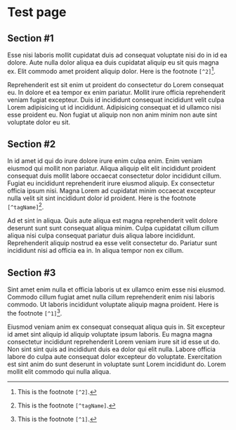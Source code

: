 # Test page

## Section #1

Esse nisi laboris mollit cupidatat duis ad consequat voluptate nisi do in id ea dolore. Aute nulla dolor aliqua ea duis cupidatat aliquip eu sit quis magna ex. Elit commodo amet proident aliquip dolor. Here is the footnote `[^2]`[^2].

[^2]: This is the footnote `[^2]`.

Reprehenderit est sit enim ut proident do consectetur do Lorem consequat eu. In dolore et ea tempor ex enim pariatur. Mollit irure officia reprehenderit veniam fugiat excepteur. Duis id incididunt consequat incididunt velit culpa Lorem adipisicing ut id incididunt. Adipisicing consequat et id ullamco nisi esse proident eu. Non fugiat ut aliquip non non anim minim non aute sint voluptate dolor eu sit.

## Section #2

In id amet id qui do irure dolore irure enim culpa enim. Enim veniam eiusmod qui mollit non pariatur. Aliqua aliquip elit elit incididunt proident consequat duis mollit labore occaecat consectetur dolor incididunt cillum. Fugiat eu incididunt reprehenderit irure eiusmod aliquip. Ex consectetur officia ipsum nisi. Magna Lorem ad cupidatat minim occaecat excepteur nulla velit sit sint incididunt dolor id proident. Here is the footnote `[^tagName]`[^tagName].

[^tagName]: This is the footnote `[^tagName]`.

Ad et sint in aliqua. Quis aute aliqua est magna reprehenderit velit dolore deserunt sunt sunt consequat aliqua minim. Culpa cupidatat cillum cillum aliqua nisi culpa consequat pariatur duis aliqua labore incididunt. Reprehenderit aliquip nostrud ea esse velit consectetur do. Pariatur sunt incididunt nisi ad officia ea in. In aliqua tempor non ex cillum.

## Section #3

Sint amet enim nulla et officia laboris ut ex ullamco enim esse nisi eiusmod. Commodo cillum fugiat amet nulla cillum reprehenderit enim nisi laboris commodo. Ut laboris incididunt voluptate aliquip magna proident. Here is the footnote `[^1]`[^1].

[^1]: This is the footnote `[^1]`.


Eiusmod veniam anim ex consequat consequat aliqua quis in. Sit excepteur id amet sint aliquip id aliquip voluptate ipsum laboris. Eu magna magna consectetur incididunt reprehenderit Lorem veniam irure sit id esse ut do. Non sint sint quis ad incididunt duis ea dolor qui elit nulla. Labore officia labore do culpa aute consequat dolor excepteur do voluptate. Exercitation est sint anim do sunt deserunt in voluptate sunt Lorem incididunt do. Lorem mollit elit commodo qui nulla aliqua.